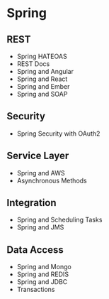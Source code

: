 # Spring

## REST
- Spring HATEOAS
- REST Docs
- Spring and Angular
- Spring and React
- Spring and Ember
- Spring and SOAP

## Security
- Spring Security with OAuth2

## Service Layer
- Spring and AWS
- Asynchronous Methods

## Integration
- Spring and Scheduling Tasks
- Spring and JMS

## Data Access
- Spring and Mongo
- Spring and REDIS
- Spring and JDBC
- Transactions
